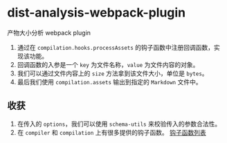 # dist-analysis-webpack-plugin

产物大小分析 webpack plugin

1. 通过在 `compilation.hooks.processAssets` 的钩子函数中注册回调函数，实现该功能。
2. 回调函数的入参是一个 `key` 为文件名称，`value` 为文件内容的对象。
3. 我们可以通过文件内容上的 `size` 方法拿到该文件大小，单位是 `bytes`。
4. 最后我们使用 `compilation.assets` 输出到指定的 `Markdown` 文件中。

## 收获

1. 在传入的 `options`，我们可以使用 `schema-utils` 来校验传入的参数合法性。
2. 在 `compiler` 和 `compilation` 上有很多提供的钩子函数。
   <a href="https://www.webpackjs.com/api/compiler-hooks/" target="_blank">钩子函数列表</a>
